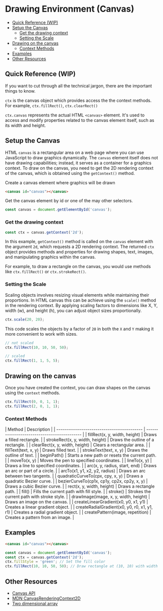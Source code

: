 # Drawing Environment (Canvas)

<!-- TOC -->

- [Quick Reference (WIP)](#quick-reference-wip)
- [Setup the Canvas](#setup-the-canvas)
    - [Get the drawing context](#get-the-drawing-context)
    - [Setting the Scale](#setting-the-scale)
- [Drawing on the canvas](#drawing-on-the-canvas)
    - [Context Methods](#context-methods)
- [Examples](#examples)
- [Other Resources](#other-resources)

<!-- /TOC -->

<a id="markdown-quick-reference-wip" name="quick-reference-wip"></a>

## Quick Reference (WIP)

If you want to cut through all the technical jargon, there are the important things to know.

`ctx` is the canvas object which provides access the the context methods. <br> For example,
`ctx.fillRect()`, `ctx.clearRect()`

`ctx.canvas` represents the actual HTML `<canvas>` element. It's used to access and modify
properties related to the canvas element itself, such as its width and height.

<a id="markdown-setup-the-canvas" name="setup-the-canvas"></a>

## Setup the Canvas

HTML `canvas` is a rectangular area on a web page where you can use JavaScript to draw graphics
dynamically. The `canvas` element itself does not have drawing capabilities; instead, it serves as
a container for a graphics context. To draw on the canvas, you need to get the 2D rendering
context of the canvas, which is obtained using the `getContext()` method.

Create a canvas element where graphics will be drawn

```html
<canvas id="canvas"></canvas>
```

Get the canvas element by id or one of the may other selectors.

```js
const canvas = document.getElementById('canvas');
```

<a id="markdown-get-the-drawing-context" name="get-the-drawing-context"></a>

### Get the drawing context
```js
const ctx = canvas.getContext('2d');
```

In this example, `getContext()` method is called on the `canvas` element with the argument `2d`,
which requests a 2D rendering context. The returned `ctx` object provides methods and properties
for drawing shapes, text, images, and manipulating graphics within the canvas.

For example, to draw a rectangle on the canvas, you would use methods like `ctx.fillRect()` or
`ctx.strokeRect()`.

<a id="markdown-setting-the-scale" name="setting-the-scale"></a>

### Setting the Scale

Scaling objects involves resizing visual elements while maintaining their proportions. In HTML
canvas this can be achieve using the `scale()` method in the rendering context. By applying
scaling factors to dimensions like X, Y, width (w), and height (h), you can adjust object sizes
proportionally.

```js
ctx.scale(20, 20);
```

This code scales the objects by a factor of `20` in both the `X` and `Y` making it more convenient
to work with sizes.

```js
// not scaled
ctx.fillRect(10, 10, 50, 50);

// scaled
ctx.fillRect(1, 1, 5, 5);
```

<a id="markdown-drawing-on-the-canvas" name="drawing-on-the-canvas"></a>

## Drawing on the canvas

Once you have created the context, you can draw shapes on the canvas using the `context` methods.

<canvas id="canvas"></canvas>
<script>
    const canvas = document.getElementById('canvas');
    const ctx = canvas.getContext('2d');
    ctx.canvas.height = 60
    ctx.scale(50, 50)
    ctx.fillStyle = 'green';
    ctx.fillRect(0, 0, 1, 1);
    ctx.fillRect(2, 0, 1, 1);
</script>

```js
ctx.fillRect(0, 0, 1, 1);
ctx.fillRect(2, 0, 1, 1);
```

<a id="markdown-context-methods" name="context-methods"></a>

### Context Methods

<code-first-col></code-first-col>
| Method                                       | Description                                   |
| -------------------------------------------- | --------------------------------------------- |
| fillRect(x, y, width, height)                | Draws a filled rectangle.                     |
| strokeRect(x, y, width, height)              | Draws the outline of a rectangle.             |
| clearRect(x, y, width, height)               | Clears a rectangular area.                    |
| fillText(text, x, y)                         | Draws filled text.                            |
| strokeText(text, x, y)                       | Draws the outline of text.                    |
| beginPath()                                  | Starts a new path or resets the current path. |
| moveTo(x, y)                                 | Moves the pen to specified coordinates.       |
| lineTo(x, y)                                 | Draws a line to specified coordinates.        |
| arc(x, y, radius, start, end)                | Draws an arc or part of a circle.             |
| arcTo(x1, y1, x2, y2, radius)                | Draws an arc between two tangents.            |
| quadraticCurveTo(cpx, cpy, x, y)             | Draws a quadratic Bezier curve.               |
| bezierCurveTo(cp1x, cp1y, cp2x, cp2y, x, y)  | Draws a cubic Bezier curve.                   |
| rect(x, y, width, height)                    | Draws a rectangle path.                       |
| fill()                                       | Fills the current path with fill style.       |
| stroke()                                     | Strokes the current path with stroke style.   |
| drawImage(image, x, y, width, height)        | Draws an image on the canvas.                 |
| createLinearGradient(x0, y0, x1, y1)         | Creates a linear gradient object.             |
| createRadialGradient(x0, y0, r0, x1, y1, r1) | Creates a radial gradient object.             |
| createPattern(image, repetition)             | Creates a pattern from an image.              |

<a id="markdown-examples" name="examples"></a>

## Examples


```html
<canvas id="canvas"></canvas>
```

```js
const canvas = document.getElementById('canvas');
const ctx = canvas.getContext('2d');
ctx.fillStyle = 'green'; // Set the fill color
ctx.fillRect(10, 10, 50, 50); // Draw rectangle at (10, 10) with width 50 and height 50
```

<a id="markdown-other-resources" name="other-resources"></a>

## Other Resources

- <a href="https://developer.mozilla.org/en-US/docs/Web/API/Canvas_API" target="blank">Canvas API</a>
- <a href="https://developer.mozilla.org/en-US/docs/Web/API/CanvasRenderingContext2D" target="blank">MDN CanvasRenderingContext2D</a>
- [Two dimensional array](/docs/javascript/array-two-dimensional)

